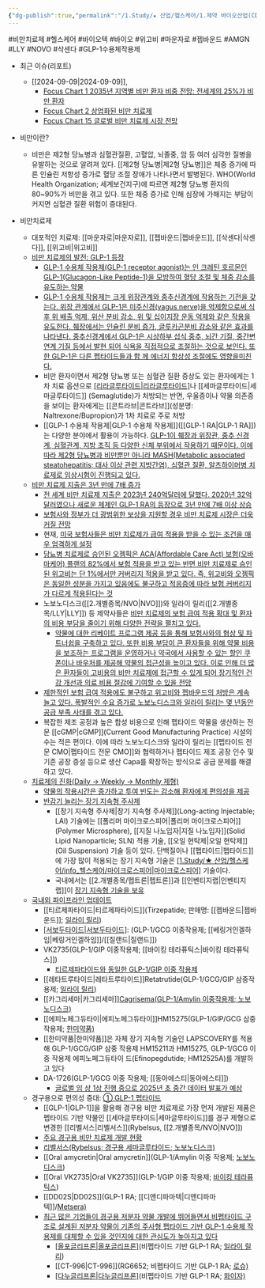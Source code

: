 ```yaml
---
{"dg-publish":true,"permalink":"/1.Study/★ 산업/헬스케어/1.제약 바이오산업(CDMO 등)/비만 치료제/","created":"2024-11-20T21:02:29.728+09:00","updated":"2025-06-03T20:07:22.157+09:00"}
---
```


#비만치료제 #헬스케어 #바이오텍 #바이오 #위고비 #마운자로 #젭바운드 #AMGN #LLY #NOVO #삭센다 #GLP-1수용체작용제


- 최근 이슈(리포트)
	- [[2024-09-09\|2024-09-09]], 
		- [Focus Chart 1 2035년 지역별 비만 환자 비중 전망: 전세계의 25%가 비만 환자](9.9_모두가%20기다린%20마법의%20약.pdf#page=4&selection=8,0,33,2&color=yellow)
		- [Focus Chart 2 상업화된 비만 치료제](9.9_모두가%20기다린%20마법의%20약.pdf#page=4&selection=43,0,49,3&color=yellow)
		- [Focus Chart 15 글로벌 비만 치료제 시장 전망](9.9_모두가%20기다린%20마법의%20약.pdf#page=9&selection=42,0,52,2&color=yellow)

- 비만이란?
	- 비만은 제2형 당뇨병과 심혈관질환, 고혈압, 뇌졸중, 암 등 여러 심각한 질병을 유발하는 것으로 알려져 있다. [[제2형 당뇨병\|제2형 당뇨병]]은 체중 증가에 따른 인슐린 저항성 증가로 혈당 조절 장애가 나타나면서 발병된다. WHO(World Health Organization; 세계보건지구)에 따르면 제2형 당뇨병 환자의 80~90%가 비만을 겪고 있다. 또한 체중 증가로 인해 심장에 가해지는 부담이 커지면 심혈관 질환 위험이 증대된다. 

- 비만치료제 
	- 대포적인 치료제: [[마운자로\|마운자로]], [[젭바운드\|젭바운드]], [[삭센다\|삭센다]], [[위고비\|위고비]]
	- [비만 치료제의 발전: GLP-1 등장](9.9_모두가%20기다린%20마법의%20약.pdf#page=12&selection=10,0,17,2&color=yellow)
		- [GLP-1 수용체 작용제(GLP-1 receptor agonist)는 인 크레틴 호르몬인 GLP-1(Glucagon-Like Peptide-1)을 모방하여 혈당 조절 및 체중 감소를 유도하는 약물](5.29_비만치료제%20전쟁(GLP-1)%20글로벌%20비만치료제%20총%20정리.pdf#page=3&selection=29,0,78,2&color=yellow)
		- [GLP-1 수용체 작용제는 크게 위장관계와 중추신경계에 작용하는 기전을 갖는다. 위장 관계에서 GLP-1은 미주신경(vagus nerve)을 억제함으로써 식후 위 배출 억제, 위산 분비 감소, 위 및 십이지장 운동 억제와 같은 작용을 유도한다. 췌장에서는 인슐린 분비 증가, 글루카곤분비 감소와 같은 효과를 나타낸다. 중추신경계에서 GLP-1은 시상하부 섭식 중추, 뇌간 기질, 중간변연계 기질 등에서 발현 되어 식욕을 직접적으로 조절하는 것으로 보인다. 또한 GLP-1은 다른 펩타이드들과 함 께 에너지 항상성 조절에도 영향을미친다.](5.29_비만치료제%20전쟁(GLP-1)%20글로벌%20비만치료제%20총%20정리.pdf#page=3&selection=149,0,305,1&color=yellow)
		- 비만 환자이면서 제2형 당뇨병 또는 심혈관 질환 증상도 있는 환자에게는 1차 치료 옵션으로 [[리라글루타이드\|리라글루타이드]](Liraglutide)나 [[세마글루타이드\|세마글루타이드]] (Semaglutide)가 처방되는 반면, 우울증이나 약물 의존증을 보이는 환자에게는 [[콘트라브\|콘트라브]](성분명: Naltrexone/Bupropion)가 1차 치료로 주로 처방
		- [[GLP-1 수용체 작용제\|GLP-1 수용체 작용제]]([[GLP-1 RA\|GLP-1 RA]])는 다양한 분야에서 활용이 가능하다. [GLP-1이 췌장과 위장관, 중추 신경계, 심혈관계, 지방 조직 등 다양한 신체 부위에서 작용하기 때문이다. 이에 따라 제2형 당뇨병과 비만뿐만 아니라 MASH(Metabolic associated steatohepatitis; 대사 이상 관련 지방간염), 심혈관 질환, 알츠하이머병 치료제로 임상시험이 진행되고 있다.](9.9_모두가%20기다린%20마법의%20약.pdf#page=16&selection=35,0,122,1&color=yellow)
	- [비만 치료제 지출은 3년 만에 7배 증가](9.9_모두가%20기다린%20마법의%20약.pdf#page=17&selection=39,0,53,2&color=yellow)
		- [전 세계 비만 치료제 지출은 2023년 240억달러에 달했다. 2020년 32억달러였으나 새로운 제제인 GLP-1 RA의 등장으로 3년 만에 7배 이상 상승](9.9_모두가%20기다린%20마법의%20약.pdf#page=17&selection=64,1,111,2&color=yellow)
		- [보험사와 정부가 더 광범위한 보상을 지원할 경우 비만 치료제 시장은 더욱 커질 전망](9.9_모두가%20기다린%20마법의%20약.pdf#page=17&selection=114,0,138,2&color=yellow)
		- 현재, [미국 보험사들은 비만 치료제가 급여 적용을 받을 수 있는 조건을 매우 엄격하게 설정](9.9_모두가%20기다린%20마법의%20약.pdf#page=18&selection=31,0,55,2&color=yellow)
		- [당뇨병 치료제로 승인된 오젬픽은 ACA(Affordable Care Act) 보험(오바마케어) 플랜의 82%에서 보험 적용을 받고 있는 반면 비만 치료제로 승인된 위고비는 단 1%에서만 커버리지 적용을 받고 있다. 즉, 위고비와 오젬픽은 동일한 성분을 가지고 있음에도 불구하고 적응증에 따라 보험 커버리지가 다르게 적용된다는 것](9.9_모두가%20기다린%20마법의%20약.pdf#page=19&selection=57,0,138,1&color=yellow)
		- 노보노디스크([[2.개별종목/NVO\|NVO]])와 일라이 릴리([[2.개별종목/LLY\|LLY]]) 등 제약사들은 [비만 치료제의 보험 급여 적용 확대 및 환자의 비용 부담을 줄이기 위해 다양한 전략을 펼치고 있다.](9.9_모두가%20기다린%20마법의%20약.pdf#page=19&selection=498,0,538,2&color=yellow)
			- [약물에 대한 리베이트 프로그램 제공 등을 통해 보험사와의 협상 및 파트너쉽을 구축하고 있다. 또한 비용 부담이 큰 환자들을 위해 약물 비용을 보조하는 프로그램을 운영하거나 약국에서 사용할 수 있는 할인 쿠폰이나 바우처를 제공해 약물의 접근성을 높이고 있다. 이로 인해 더 많은 환자들이 고비용의 비만 치료제에 접근할 수 있게 되어 장기적인 건강 개선과 의료 비용 절감에 기여할 수 있을 전망](9.9_모두가%20기다린%20마법의%20약.pdf#page=19&selection=593,0,709,2&color=yellow)
		- [제한적인 보험 급여 적용에도 불구하고 위고비와 젭바운드의 처방은 계속 늘고 있다. 폭발적인 수요 증가로 노보노디스크와 일라이 릴리는 몇 년동안 공급 부족 사태를 겪고 있다.](9.9_모두가%20기다린%20마법의%20약.pdf#page=21&selection=46,0,95,1&color=yellow)
		- 복잡한 제조 공정과 높은 합성 비용으로 인해 펩타이드 약물을 생산하는 전문 [[cGMP\|cGMP]](Current Good Manufacturing Practice) 시설의 수는 적은 편이다. 이에 따라 노보노디스크와 일라이 릴리는 [[펩타이드 전문 CMO\|펩타이드 전문 CMO]]와 협력하거나 펩타이드 제조 공장 인수 및 기존 공장 증설 등으로 생산 Capa를 확장하는 방식으로 공급 문제를 해결하고 있다.
	- [치료제의 진화(Daily → Weekly → Monthly 제형)](9.9_모두가%20기다린%20마법의%20약.pdf#page=26&selection=10,0,12,2&color=yellow)
		- [약물의 작용시간은 증가하고 투여 빈도는 감소해 환자에게 편의성을 제공](9.9_모두가%20기다린%20마법의%20약.pdf#page=26&selection=373,0,389,2&color=yellow)
		- [반감기 늘리는 장기 지속형 주사제](9.9_모두가%20기다린%20마법의%20약.pdf#page=28&selection=10,0,18,3&color=yellow)
			- [[장기 지속형 주사제\|장기 지속형 주사제]](Long-acting Injectable; LAI) 기술에는 [[폴리머 마이크로스피어\|폴리머 마이크로스피어]](Polymer Microsphere), [[지질 나노입자\|지질 나노입자]](Solid Lipid Nanoparticle; SLN) 적용 기술, [[오일 현탁제\|오일 현탁제]](Oil Suspension) 기술 등이 있다. 단백질이나 [[펩타이드\|펩타이드]]에 가장 많이 적용되는 장기 지속형 기술은 [[1.Study/★ 산업/헬스케어/info_헬스케어/마이크로스피어\|마이크로스피어]](Microsphere) 기술이다.
			- 국내에서는 [[2.개별종목/펩트론\|펩트론]]과 [[인벤티지랩\|인벤티지랩]]이 [장기 지속형 기술을 보유](9.9_모두가%20기다린%20마법의%20약.pdf#page=29&selection=24,0,36,2&color=yellow)
	- [국내외 파이프라인 업데이트](9.9_모두가%20기다린%20마법의%20약.pdf#page=35&selection=10,0,14,4&color=yellow)
		- [[티르제파타이드\|티르제파타이드]](Tirzepatide; 판매명: [[젭바운드\|젭바운드]]; [일라이 릴리](9.9_모두가%20기다린%20마법의%20약.pdf#page=35&selection=25,0,27,2&color=yellow))
		- [[서보두타이드\|서보두타이드]]([Survodutide](9.9_모두가%20기다린%20마법의%20약.pdf#page=36&selection=8,0,8,11&color=yellow)): (GLP-1/GCG 이중작용제; [[베링거인겔하임\|베링거인겔하임]]/[[질랜드\|질랜드]])
		- VK2735(GLP-1/GIP 이중작용제; [[바이킹 테라퓨틱스\|바이킹 테라퓨틱스]])
			- [티르제파타이드와 동일한 GLP-1/GIP 이중 작용제](9.9_모두가%20기다린%20마법의%20약.pdf#page=37&selection=20,1,29,3&color=yellow)
		- [[레타트루타이드\|레타트루타이드]]Retatrutide(GLP-1/GCG/GIP 삼중작용제; [일라이 릴리](9.9_모두가%20기다린%20마법의%20약.pdf#page=38&selection=13,0,15,2&color=yellow))
		- [[카그리세마\|카그리세마]][Cagrisema(GLP-1/Amylin 이중작용제; 노보노디스크)](9.9_모두가%20기다린%20마법의%20약.pdf#page=40&selection=6,17,14,1&color=yellow)
		- [[에피노페그듀타이\|에피노페그듀타이]]HM15275(GLP-1/GIP/GCG 삼중작용제; [한미약품)](9.9_모두가%20기다린%20마법의%20약.pdf#page=41&selection=39,0,45,1&color=yellow)
		- [[한미약품\|한미약품]]은 자체 장기 지속형 기술인 LAPSCOVERY를 적용해 GLP-1/GCG/GIP 삼중 작용제 HM15211과 HM15275, GLP-1/GCG 이중 작용제 에피노페그듀타이 드(Efinopegdutide; HM12525A)를 개발하고 있다
		- DA-1726(GLP-1/GCG 이중 작용제; [[동아에스티\|동아에스티]])
			- [글로벌 임 상 1상 진행 중으로 2025년 초 중간 데이터 발표가 예상](9.9_모두가%20기다린%20마법의%20약.pdf#page=43&selection=240,0,263,2&color=yellow)
	- 경구용으로 편의성 증대: [① GLP-1 펩타이드](9.9_모두가%20기다린%20마법의%20약.pdf#page=45&selection=16,1,21,4&color=yellow)
		- [[GLP-1\|GLP-1]]을 활용해 경구용 비만 치료제로 가장 먼저 개발된 제품은 펩타이드 기반 약물인 [[세마글루타이드\|세마글루타이드]]를 경구 제형으로 변경한 [[리벨서스\|리벨서스]](Rybelsus, [[2.개별종목/NVO\|NVO]])
		- [주요 경구용 비만 치료제 개발 현황](9.9_모두가%20기다린%20마법의%20약.pdf#page=46&selection=9,0,19,2&color=yellow)
		- [리벨서스(Rybelsus; 경구용 세마글루타이드; 노보노디스크)](9.9_모두가%20기다린%20마법의%20약.pdf#page=47&selection=8,0,17,1&color=yellow)
		- [[Oral amycretin\|Oral amycretin]](GLP-1/Amylin 이중 작용제; [노보노디스크](9.9_모두가%20기다린%20마법의%20약.pdf#page=49&selection=15,0,15,6&color=yellow))
		- [[Oral VK2735\|Oral VK2735]](GLP-1/GIP 이중 작용제; [바이킹 테라퓨틱스](9.9_모두가%20기다린%20마법의%20약.pdf#page=50&selection=15,0,17,5&color=yellow))
		- [[DD02S\|DD02S]](GLP-1 RA; [[디앤디파마텍\|디앤디파마텍]]/[Metsera)](9.9_모두가%20기다린%20마법의%20약.pdf#page=52&selection=6,17,11,9&color=yellow)
		- [최근 많은 기업들이 경구용 저분자 약물 개발에 뛰어들면서 비펩타이드 구조로 설계된 저분자 약물이 기존의 주사형 펩타이드 기반 GLP-1 수용체 작용제를 대체할 수 있을 것인지에 대한 관심도가 높아지고 있다](9.9_모두가%20기다린%20마법의%20약.pdf#page=54&selection=54,0,108,2&color=yellow)
			- [[올포글리프론\|올포글리프론]](Orforglipron)(비펩타이드 기반 GLP-1 RA; [일라이 릴리](9.9_모두가%20기다린%20마법의%20약.pdf#page=55&selection=14,1,17,2&color=yellow))
			- [[CT-996\|CT-996]](RG6652; 비펩타이드 기반 GLP-1 RA; [로슈)](9.9_모두가%20기다린%20마법의%20약.pdf#page=57&selection=8,0,17,1&color=yellow)
			- [[다누글리프론\|다누글리프론]](Danuglipron)(비펩타이드 기반 GLP-1 RA; [화이자)](9.9_모두가%20기다린%20마법의%20약.pdf#page=58&selection=8,0,16,1&color=yellow)